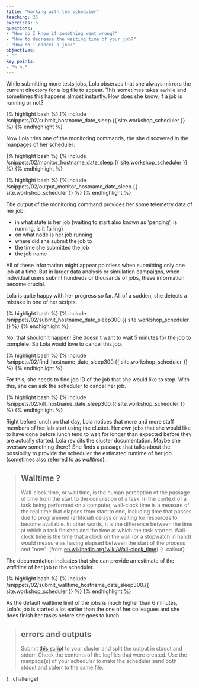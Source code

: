 ```yaml
---
title: "Working with the scheduler"
teaching: 25
exercises: 5
questions:
- "How do I know if something went wrong?"
- "How to decrease the waiting time of your job?"
- "How do I cancel a job?"
objectives:
- ""
key points:
- "n.n."
---
```


While submitting more tests jobs, Lola observes that she always mirrors the current directory for a log file to appear. This sometimes takes awhile and sometimes this happens almost instantly. How does she know, if a job is running or not?

{% highlight bash %}
{% include /snippets/02/submit_hostname_date_sleep.{{ site.workshop_scheduler }} %}
{% endhighlight %}

Now Lola tries one of the monitoring commands, the she discovered in the manpages of her scheduler:

{% highlight bash %}
{% include /snippets/02/monitor_hostname_date_sleep.{{ site.workshop_scheduler }} %}
{% endhighlight %}

{% highlight bash %}
{% include /snippets/02/output_monitor_hostname_date_sleep.{{ site.workshop_scheduler }} %}
{% endhighlight %}

The output of the monitoring command provides her some telemetry data of her job: 

- in what state is her job (waiting to start also known as 'pending', is running, is it failing)
- on what node is her job running 
- where did she submit the job to
- the time she submitted the job
- the job name

All of these information might appear pointless when submitting only one job at a time. But in larger data analysis or simulation campaigns, when individual users submit hundreds or thousands of jobs, these information become crucial. 

Lola is quite happy with her progress so far. All of a sudden, she detects a mistake in one of her scripts. 

{% highlight bash %}
{% include /snippets/02/submit_hostname_date_sleep300.{{ site.workshop_scheduler }} %}
{% endhighlight %}

No, that shouldn't happen! She doesn't want to wait 5 minutes for the job to complete. So Lola would love to cancel this job. 

{% highlight bash %}
{% include /snippets/02/find_hostname_date_sleep300.{{ site.workshop_scheduler }} %}
{% endhighlight %}

For this, she needs to find job ID of the job that she would like to stop. With this, she can ask the scheduler to cancel her job.

{% highlight bash %}
{% include /snippets/02/kill_hostname_date_sleep300.{{ site.workshop_scheduler }} %}
{% endhighlight %}

Right before lunch on that day, Lola notices that more and more staff members of her lab start using the cluster. Her own jobs that she would like to have done before lunch tend to wait for longer than expected before they are actually started. Lola revisits the cluster documentation. Maybe she oversaw something there? She finds a passage that talks about the possibility to provide the scheduler the estimated runtime of her job (sometimes also referred to as _walltime_).

> ## Walltime ?
> Wall-clock time, or wall time, is the human perception of the passage of time from the start to the completion of a task. In the context of a task being performed on a computer, wall-clock time is a measure of the real time that elapses from start to end, including time that passes due to programmed (artificial) delays or waiting for resources to become available. In other words, it is the difference between the time at which a task finishes and the time at which the task started. Wall-clock time is the time that a clock on the wall (or a stopwatch in hand) would measure as having elapsed between the start of the process and "now". (from [en.wikipedia.org/wiki/Wall-clock_time](en.wikipedia.org/wiki/Wall-clock_time))
{: .callout}


The documentation indicates that she can provide an estimate of the _walltime_ of her job to the scheduler. 

{% highlight bash %}
{% include /snippets/02/submit_walltime_hostname_date_sleep300.{{ site.workshop_scheduler }} %}
{% endhighlight %}

As the default walltime limit of the jobs is much higher than 6 minutes, Lola's job is started a lot earlier than the one of her colleagues and she does finish her tasks before she goes to lunch.

> ## errors and outputs
>
> Submit [this script](/snippets/02/errors_and_outputs.sh) to your cluster and split the output in stdout and stderr. Check the contents of the logfiles that were created. Use the manpage(s) of your scheduler to make the scheduler send both stdout and stderr to the same file.
>
{: .challenge}
